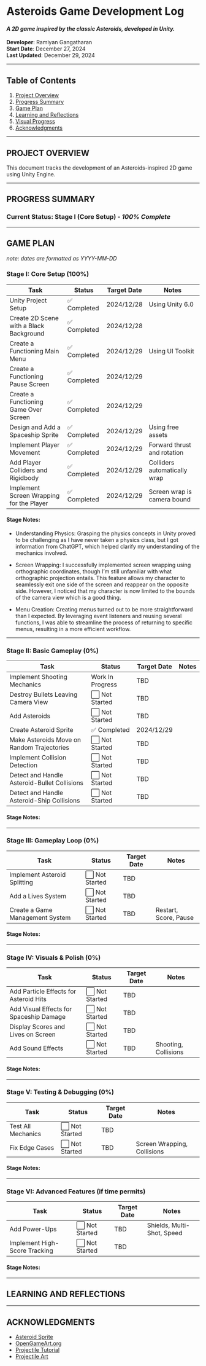 # **Asteroids Game Development Log**
#### _A 2D game inspired by the classic Asteroids, developed in Unity._

**Developer**: Ramiyan Gangatharan <br>
**Start Date**: December 27, 2024  <br>
**Last Updated**: December 29, 2024  <br>

---

## **Table of Contents**
1. [Project Overview](#project-overview)
2. [Progress Summary](#progress-summary)
3. [Game Plan](#game-plan)
4. [Learning and Reflections](#learning-and-reflections)
5. [Visual Progress](#visual-progress)
6. [Acknowledgments](#acknowledgments)

---

## **PROJECT OVERVIEW**
This document tracks the development of an Asteroids-inspired 2D game using Unity Engine. 

---

## **PROGRESS SUMMARY**
### Current Status: **Stage I (Core Setup)** - *100% Complete*  

---

## **GAME PLAN**

_note: dates are formatted as YYYY-MM-DD_

### **Stage I: Core Setup (100%)**
| Task                                       | Status       | Target Date         | Notes                         |
|--------------------------------------------|--------------|---------------------|-------------------------------|
| Unity Project Setup                        | ✅ Completed | 2024/12/28 | Using Unity 6.0               |
| Create 2D Scene with a Black Background    | ✅ Completed | 2024/12/28 |                               |
| Create a Functioning Main Menu             | ✅ Completed | 2024/12/29 | Using UI Toolkit              |
| Create a Functioning Pause Screen          | ✅ Completed | 2024/12/29 |                               |
| Create a Functioning Game Over Screen      | ✅ Completed | 2024/12/29 |                               |
| Design and Add a Spaceship Sprite          | ✅ Completed | 2024/12/29 | Using free assets             |
| Implement Player Movement                  | ✅ Completed | 2024/12/29 | Forward thrust and rotation   |
| Add Player Colliders and Rigidbody         | ✅ Completed | 2024/12/29 | Colliders automatically wrap  |
| Implement Screen Wrapping for the Player   | ✅ Completed | 2024/12/29 | Screen wrap is camera bound   |

#### Stage Notes:
- Understanding Physics: Grasping the physics concepts in Unity proved to be challenging as I have never taken a physics class, but I got information from ChatGPT, which helped clarify my understanding of the mechanics involved.

- Screen Wrapping: I successfully implemented screen wrapping using orthographic coordinates, though I’m still unfamiliar with what orthographic projection entails. This feature allows my character to seamlessly exit one side of the screen and reappear on the opposite side. However, I noticed that my character is now limited to the bounds of the camera view which is a good thing.

- Menu Creation: Creating menus turned out to be more straightforward than I expected. By leveraging event listeners and reusing several functions, I was able to streamline the process of returning to specific menus, resulting in a more efficient workflow.

---

### **Stage II: Basic Gameplay (0%)**
| Task                                       | Status       | Target Date         | Notes                         |
|--------------------------------------------|--------------|---------------------|-------------------------------|
| Implement Shooting Mechanics               | Work In Progress | TBD    |                               |
| Destroy Bullets Leaving Camera View        | ⬜ Not Started | TBD    |                               |
| Add Asteroids                              | ⬜ Not Started | TBD    |                               |
| Create Asteroid Sprite                     | ✅ Completed | 2024/12/29    |                               |
| Make Asteroids Move on Random Trajectories | ⬜ Not Started | TBD    |                               |
| Implement Collision Detection              | ⬜ Not Started | TBD    |                               |
| Detect and Handle Asteroid-Bullet Collisions| ⬜ Not Started | TBD   |                               |
| Detect and Handle Asteroid-Ship Collisions | ⬜ Not Started | TBD    |                               |

#### Stage Notes:

---

### **Stage III: Gameplay Loop (0%)**
| Task                                       | Status       | Target Date         | Notes                         |
|--------------------------------------------|--------------|---------------------|-------------------------------|
| Implement Asteroid Splitting               | ⬜ Not Started | TBD    |                               |
| Add a Lives System                         | ⬜ Not Started | TBD    |                               |
| Create a Game Management System            | ⬜ Not Started | TBD    | Restart, Score, Pause         |

#### Stage Notes:

---

### **Stage IV: Visuals & Polish (0%)**
| Task                                       | Status       | Target Date         | Notes                         |
|--------------------------------------------|--------------|---------------------|-------------------------------|
| Add Particle Effects for Asteroid Hits     | ⬜ Not Started | TBD    |                               |
| Add Visual Effects for Spaceship Damage    | ⬜ Not Started | TBD    |                               |
| Display Scores and Lives on Screen         | ⬜ Not Started | TBD    |                               |
| Add Sound Effects                          | ⬜ Not Started | TBD    | Shooting, Collisions          |

#### Stage Notes:

---

### **Stage V: Testing & Debugging (0%)**
| Task                                       | Status       | Target Date         | Notes                         |
|--------------------------------------------|--------------|---------------------|-------------------------------|
| Test All Mechanics                         | ⬜ Not Started | TBD   |                               |
| Fix Edge Cases                             | ⬜ Not Started | TBD   | Screen Wrapping, Collisions   |

#### Stage Notes:

---

### **Stage VI: Advanced Features (if time permits)**
| Task                                       | Status       | Target Date         | Notes                         |
|--------------------------------------------|--------------|---------------------|-------------------------------|
| Add Power-Ups                              | ⬜ Not Started | TBD   | Shields, Multi-Shot, Speed    |
| Implement High-Score Tracking              | ⬜ Not Started | TBD   |                               |

#### Stage Notes:

---

## **LEARNING AND REFLECTIONS**

---

## **ACKNOWLEDGMENTS**
- [Asteroid Sprite](https://millionthvector.blogspot.com/p/free-sprites.html)
- [OpenGameArt.org](https://opengameart.org/)
- [Projectile Tutorial](https://youtu.be/8TqY6p-PRcs)
- [Projectile Art](https://opengameart.org/content/3-lasers)
